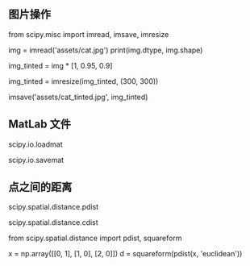 



## 图片操作

from scipy.misc import imread, imsave, imresize

img = imread('assets/cat.jpg')
print(img.dtype, img.shape)

img_tinted = img * [1, 0.95, 0.9]

img_tinted = imresize(img_tinted, (300, 300))

imsave('assets/cat_tinted.jpg', img_tinted)

## MatLab 文件

scipy.io.loadmat

scipy.io.savemat

## 点之间的距离

scipy.spatial.distance.pdist

scipy.spatial.distance.cdist

from scipy.spatial.distance import pdist, squareform

x = np.array([[0, 1], [1, 0], [2, 0]])
d = squareform(pdist(x, 'euclidean'))
